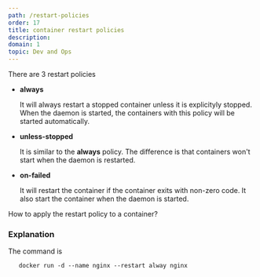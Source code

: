 ```yaml
---
path: /restart-policies
order: 17
title: container restart policies
description: 
domain: 1
topic: Dev and Ops
---
```


There are 3 restart policies

*  **always**

   It will always restart a stopped container unless it is explicityly stopped. When the daemon is started, the containers with this policy will be started automatically.

*  **unless-stopped**

   It is similar to the **always** policy. The difference is that containers won't start when the daemon is restarted.

* **on-failed**
    
   It will restart the container if the container exits with non-zero code. It also start the container when the daemon is started.

How to apply the restart policy to a container?

### Explanation

The command is

```
   docker run -d --name nginx --restart alway nginx
```

<!--end-->
